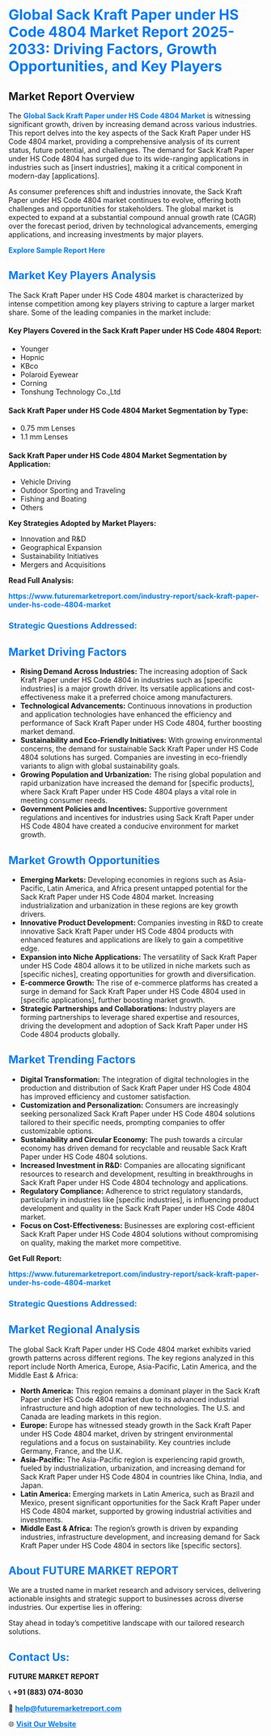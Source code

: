 <h1 style="color: #007BFF;">Global Sack Kraft Paper under HS Code 4804 Market Report 2025-2033: Driving Factors, Growth Opportunities, and Key Players</h1>

<section id="overview">
<h2>Market Report Overview</h2>
<p>The <a href="https://www.futuremarketreport.com/industry-report/sack-kraft-paper-under-hs-code-4804-market" style="color: #007BFF; text-decoration: none;"><strong>Global Sack Kraft Paper under HS Code 4804 Market</strong></a> is witnessing significant growth, driven by increasing demand across various industries. This report delves into the key aspects of the Sack Kraft Paper under HS Code 4804 market, providing a comprehensive analysis of its current status, future potential, and challenges. The demand for Sack Kraft Paper under HS Code 4804 has surged due to its wide-ranging applications in industries such as [insert industries], making it a critical component in modern-day [applications].</p>
<p>As consumer preferences shift and industries innovate, the Sack Kraft Paper under HS Code 4804 market continues to evolve, offering both challenges and opportunities for stakeholders. The global market is expected to expand at a substantial compound annual growth rate (CAGR) over the forecast period, driven by technological advancements, emerging applications, and increasing investments by major players.</p>
</section>

<section id="overview">
<p><a href="https://www.futuremarketreport.com/request-sample/reportId=32966" style="color: #007BFF; text-decoration: none;"><strong>Explore Sample Report Here</strong></a></p>
</section>

<section id="key-players">
<h2 style="color: #007BFF;">Market Key Players Analysis</h2>
<p>The Sack Kraft Paper under HS Code 4804 market is characterized by intense competition among key players striving to capture a larger market share. Some of the leading companies in the market include:</p>
<h4>Key Players Covered in the Sack Kraft Paper under HS Code 4804 Report:</h4>
<ul><li>Younger</li><li>Hopnic</li><li>KBco</li><li>Polaroid Eyewear</li><li>Corning</li><li>Tonshung Technology Co.,Ltd</li></ul>
<h4>Sack Kraft Paper under HS Code 4804 Market Segmentation by Type:</h4>
<ul><li>0.75 mm Lenses</li><li>1.1 mm Lenses</li></ul>

<h4>Sack Kraft Paper under HS Code 4804 Market Segmentation by Application:</h4>
<ul><li>Vehicle Driving</li><li>Outdoor Sporting and Traveling</li><li>Fishing and Boating</li><li>Others</li></ul>
<p><strong>Key Strategies Adopted by Market Players:</strong></p>
<ul>
<li>Innovation and R&D</li>
<li>Geographical Expansion</li>
<li>Sustainability Initiatives</li>
<li>Mergers and Acquisitions</li>
</ul>
</section>

<section>
<p><strong>Read Full Analysis: </strong></p><a href="https://www.futuremarketreport.com/industry-report/sack-kraft-paper-under-hs-code-4804-market" style="color: #007BFF; text-decoration: none;"><strong>https://www.futuremarketreport.com/industry-report/sack-kraft-paper-under-hs-code-4804-market</strong></a>
<h3 style="color: #007BFF;">Strategic Questions Addressed:</h3>
</section>

<section id="driving-factors">
<h2 style="color: #007BFF;">Market Driving Factors</h2>
<ul>
<li><strong>Rising Demand Across Industries:</strong> The increasing adoption of Sack Kraft Paper under HS Code 4804 in industries such as [specific industries] is a major growth driver. Its versatile applications and cost-effectiveness make it a preferred choice among manufacturers.</li>
<li><strong>Technological Advancements:</strong> Continuous innovations in production and application technologies have enhanced the efficiency and performance of Sack Kraft Paper under HS Code 4804, further boosting market demand.</li>
<li><strong>Sustainability and Eco-Friendly Initiatives:</strong> With growing environmental concerns, the demand for sustainable Sack Kraft Paper under HS Code 4804 solutions has surged. Companies are investing in eco-friendly variants to align with global sustainability goals.</li>
<li><strong>Growing Population and Urbanization:</strong> The rising global population and rapid urbanization have increased the demand for [specific products], where Sack Kraft Paper under HS Code 4804 plays a vital role in meeting consumer needs.</li>
<li><strong>Government Policies and Incentives:</strong> Supportive government regulations and incentives for industries using Sack Kraft Paper under HS Code 4804 have created a conducive environment for market growth.</li>
</ul>
</section>

<section id="growth-opportunities">
<h2 style="color: #007BFF;">Market Growth Opportunities</h2>
<ul>
<li><strong>Emerging Markets:</strong> Developing economies in regions such as Asia-Pacific, Latin America, and Africa present untapped potential for the Sack Kraft Paper under HS Code 4804 market. Increasing industrialization and urbanization in these regions are key growth drivers.</li>
<li><strong>Innovative Product Development:</strong> Companies investing in R&D to create innovative Sack Kraft Paper under HS Code 4804 products with enhanced features and applications are likely to gain a competitive edge.</li>
<li><strong>Expansion into Niche Applications:</strong> The versatility of Sack Kraft Paper under HS Code 4804 allows it to be utilized in niche markets such as [specific niches], creating opportunities for growth and diversification.</li>
<li><strong>E-commerce Growth:</strong> The rise of e-commerce platforms has created a surge in demand for Sack Kraft Paper under HS Code 4804 used in [specific applications], further boosting market growth.</li>
<li><strong>Strategic Partnerships and Collaborations:</strong> Industry players are forming partnerships to leverage shared expertise and resources, driving the development and adoption of Sack Kraft Paper under HS Code 4804 products globally.</li>
</ul>
</section>

<section id="trending-factors">
<h2 style="color: #007BFF;">Market Trending Factors</h2>
<ul>
<li><strong>Digital Transformation:</strong> The integration of digital technologies in the production and distribution of Sack Kraft Paper under HS Code 4804 has improved efficiency and customer satisfaction.</li>
<li><strong>Customization and Personalization:</strong> Consumers are increasingly seeking personalized Sack Kraft Paper under HS Code 4804 solutions tailored to their specific needs, prompting companies to offer customizable options.</li>
<li><strong>Sustainability and Circular Economy:</strong> The push towards a circular economy has driven demand for recyclable and reusable Sack Kraft Paper under HS Code 4804 solutions.</li>
<li><strong>Increased Investment in R&D:</strong> Companies are allocating significant resources to research and development, resulting in breakthroughs in Sack Kraft Paper under HS Code 4804 technology and applications.</li>
<li><strong>Regulatory Compliance:</strong> Adherence to strict regulatory standards, particularly in industries like [specific industries], is influencing product development and quality in the Sack Kraft Paper under HS Code 4804 market.</li>
<li><strong>Focus on Cost-Effectiveness:</strong> Businesses are exploring cost-efficient Sack Kraft Paper under HS Code 4804 solutions without compromising on quality, making the market more competitive.</li>
</ul>
</section>

<section>
<p><strong>Get Full Report: </strong></p><a href="https://www.futuremarketreport.com/industry-report/sack-kraft-paper-under-hs-code-4804-market" style="color: #007BFF; text-decoration: none;"><strong>https://www.futuremarketreport.com/industry-report/sack-kraft-paper-under-hs-code-4804-market</strong></a>
<h3 style="color: #007BFF;">Strategic Questions Addressed:</h3>
</section>


<section id="regional-analysis">
<h2 style="color: #007BFF;">Market Regional Analysis</h2>
<p>The global Sack Kraft Paper under HS Code 4804 market exhibits varied growth patterns across different regions. The key regions analyzed in this report include North America, Europe, Asia-Pacific, Latin America, and the Middle East & Africa:</p>
<ul>
<li><strong>North America:</strong> This region remains a dominant player in the Sack Kraft Paper under HS Code 4804 market due to its advanced industrial infrastructure and high adoption of new technologies. The U.S. and Canada are leading markets in this region.</li>
<li><strong>Europe:</strong> Europe has witnessed steady growth in the Sack Kraft Paper under HS Code 4804 market, driven by stringent environmental regulations and a focus on sustainability. Key countries include Germany, France, and the U.K.</li>
<li><strong>Asia-Pacific:</strong> The Asia-Pacific region is experiencing rapid growth, fueled by industrialization, urbanization, and increasing demand for Sack Kraft Paper under HS Code 4804 in countries like China, India, and Japan.</li>
<li><strong>Latin America:</strong> Emerging markets in Latin America, such as Brazil and Mexico, present significant opportunities for the Sack Kraft Paper under HS Code 4804 market, supported by growing industrial activities and investments.</li>
<li><strong>Middle East & Africa:</strong> The region’s growth is driven by expanding industries, infrastructure development, and increasing demand for Sack Kraft Paper under HS Code 4804 in sectors like [specific sectors].</li>
</ul>
</section>

<footer>
<h2 style="color: #007BFF;">About FUTURE MARKET REPORT</h2>
<p>We are a trusted name in market research and advisory services, delivering actionable insights and strategic support to businesses across diverse industries. Our expertise lies in offering:</p>

<p>Stay ahead in today’s competitive landscape with our tailored research solutions.</p>

<h2 style="color: #007BFF;">Contact Us:</h2>
<p><strong>FUTURE MARKET REPORT</strong></p>
<p>📞 <strong>+91 (883) 074-8030</strong></p>
<p>📧 <strong><a href="mailto:help@futuremarketreport.com" style="color: #007BFF;">help@futuremarketreport.com</a></strong></p>
<p>🌐 <strong><a href="https://www.futuremarketreport.com/" style="color: #007BFF;">Visit Our Website</a></strong></p>
</footer>